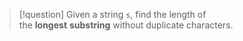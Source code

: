 >[!question]
>Given a string `s`, find the length of the **longest** **substring** without duplicate characters.


